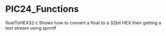 # PIC24_Functions

floatToHEX32.c
Shows how to convert a float to a 32bit HEX then getting a text stream using sprintf
